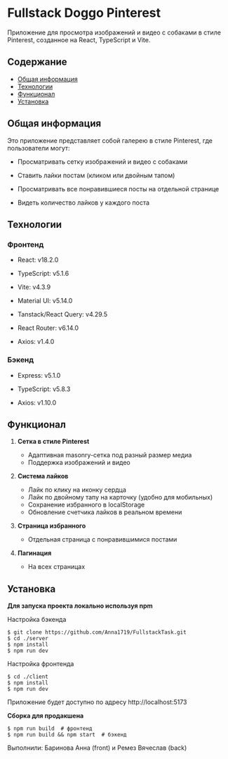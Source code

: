 # Fullstack Doggo Pinterest
 
Приложение для просмотра изображений и видео с собаками в стиле Pinterest, созданное на React, TypeScript и Vite.


## Содержание

- [Общая информация](#общая-информация)
- [Технологии](#технологии)
- [Функционал](#функционал)
- [Установка](#установка)

## Общая информация

Это приложение представляет собой галерею в стиле Pinterest, где пользователи могут:

- Просматривать сетку изображений и видео с собаками

- Ставить лайки постам (кликом или двойным тапом)

- Просматривать все понравившиеся посты на отдельной странице

- Видеть количество лайков у каждого поста

## Технологии

### Фронтенд

- React: v18.2.0

- TypeScript: v5.1.6

- Vite: v4.3.9

- Material UI: v5.14.0

- Tanstack/React Query: v4.29.5

- React Router: v6.14.0

- Axios: v1.4.0

### Бэкенд

- Express: v5.1.0

- TypeScript: v5.8.3

- Axios: v1.10.0

## Функционал

1. **Сетка в стиле Pinterest**
   - Адаптивная masonry-сетка под разный размер медиа
   - Поддержка изображений и видео

2. **Система лайков**
   - Лайк по клику на иконку сердца
   - Лайк по двойному тапу на карточку (удобно для мобильных)
   - Сохранение избранного в localStorage
   - Обновление счетчика лайков в реальном времени

3. **Страница избранного**
   - Отдельная страница с понравившимися постами

4. **Пагинация** 
   - На всех страницах

## Установка

**Для запуска проекта локально используя npm**

Настройка бэкенда

```
$ git clone https://github.com/Anna1719/FullstackTask.git
$ cd ./server
$ npm install
$ npm run dev
```

Настройка фронтенда

```
$ cd ./client
$ npm install
$ npm run dev
```
Приложение будет доступно по адресу http://localhost:5173

**Сборка для продакшена**

```
$ npm run build  # фронтенд
$ npm run build && npm start  # бэкенд
```

Выполнили: Баринова Анна (front) и Ремез Вячеслав (back)